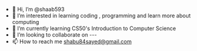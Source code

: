- 👋 Hi, I’m @shaab593
- 👀 I’m interested in learning coding , programming and learn more about computing
- 🌱 I’m currently learning CS50's Introduction to Computer Science
- 💞️ I’m looking to collaborate on ---
- 📫 How to reach me shabu84sayed@gmail.com

<!---
shaab593/shaab593 is a ✨ special ✨ repository because its `README.md` (this file) appears on your GitHub profile.
You can click the Preview link to take a look at your changes.
--->
